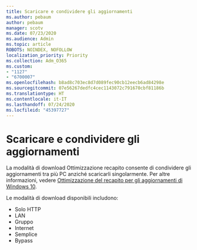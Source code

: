 ```yaml
---
title: Scaricare e condividere gli aggiornamenti
ms.author: pebaum
author: pebaum
manager: scotv
ms.date: 07/23/2020
ms.audience: Admin
ms.topic: article
ROBOTS: NOINDEX, NOFOLLOW
localization_priority: Priority
ms.collection: Adm_O365
ms.custom:
- "1127"
- "6700007"
ms.openlocfilehash: b8ad8c703ec8d7d089fec90cb12eecb6ad84298e
ms.sourcegitcommit: 07e56267dedfc4cec1143072c791670cbf81186b
ms.translationtype: HT
ms.contentlocale: it-IT
ms.lasthandoff: 07/24/2020
ms.locfileid: "45397727"
---
```

# <a name="download-and-share-updates"></a>Scaricare e condividere gli aggiornamenti

La modalità di download Ottimizzazione recapito consente di condividere gli aggiornamenti tra più PC anziché scaricarli singolarmente. Per altre informazioni, vedere [Ottimizzazione del recapito per gli aggiornamenti di Windows 10](https://docs.microsoft.com/windows/deployment/update/waas-delivery-optimization).  

Le modalità di download disponibili includono:  
- Solo HTTP  
- LAN  
- Gruppo  
- Internet  
- Semplice  
- Bypass